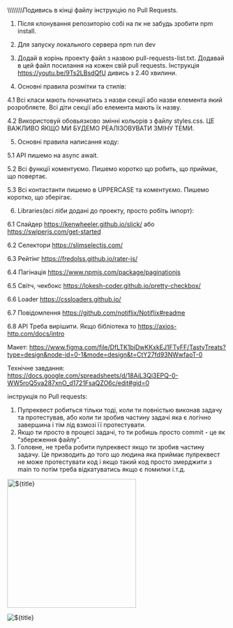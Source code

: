 \\\\\\\\\\\\\\\Подивись в кінці файлу інструкцію по Pull Requests.

1. Після клонування репозиторію собі на пк не забудь зробити npm install.

2. Для запуску локального сервера npm run dev

3. Додай в корінь проекту файл з назвою pull-requests-list.txt. Додавай в цей
   файл посилання на кожен свій pull requests. Інструкція
   https://youtu.be/9Ts2LBsdQfU дивись з 2.40 хвилини.

4. Основні правила розмітки та стилів:

4.1 Всі класи мають починатись з назви секції або назви елемента який
розробляєте. Всі діти секції або елемента мають їх назву.

4.2 Використовуй обовьязково змінні кольорів з файлу styles.css. ЦЕ ВАЖЛИВО ЯКЩО
МИ БУДЕМО РЕАЛІЗОВУВАТИ ЗМІНУ ТЕМИ.

5. Основні правила написання коду:

5.1 API пишемо на async await.

5.2 Всі функції коментуємо. Пишемо коротко що робить, що приймає, що повертає.

5.3 Всі контастанти пишемо в UPPERCASE та коментуємо. Пишемо коротко, що
зберігає.

6. Libraries(всі ліби додані до проекту, просто робіть імпорт):

6.1 Слайдер https://kenwheeler.github.io/slick/ або
https://swiperjs.com/get-started

6.2 Селектори https://slimselectjs.com/

6.3 Рейтінг https://fredolss.github.io/rater-js/

6.4 Пагінація https://www.npmjs.com/package/paginationjs

6.5 Світч, чекбокс https://lokesh-coder.github.io/pretty-checkbox/

6.6 Loader https://cssloaders.github.io/

6.7 Повідомлення https://github.com/notiflix/Notiflix#readme

6.8 API Треба вирішити. Якщо бібліотека то https://axios-http.com/docs/intro

Макет:
https://www.figma.com/file/DfLTK1bjDwKKxkEJ1FTyFF/TastyTreats?type=design&node-id=0-1&mode=design&t=CtY27fd93NWwfaoT-0

Технічне завдання:
https://docs.google.com/spreadsheets/d/18AiL3Qi3EPQ-0-WW5roQ5va287xnO_d1721FsaQZO6c/edit#gid=0

інструкція по Pull requests:

1. Пулреквест робиться тільки тоді, коли ти повністью виконав задачу та
   протестував, або коли ти зробив частину задачі яка є логічно завершина і тім
   лід взмозі її протестувати.
2. Якщо ти просто в процесі задачі, то ти робишь просто commit - це як
   "збереження файлу".
3. Головне, не треба робити пулреквест якщо ти зробив частину задачу. Це
   призводить до того що людина яка приймає пулреквест не може протестувати код
   і якщо такий код просто змерджити з main то потім треба відкатуватись якщо є
   помилки і.т.д.

<img class="modal-recipe-image" src="${thumb}" alt="${title}" width="295px" height="295px"></img>

<img class="modal-recipe-image" src="${thumb}" alt="${title}">
